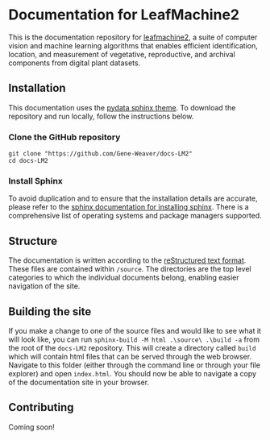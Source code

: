 # Documentation for LeafMachine2

This is the documentation repository for [leafmachine2](https://github.com/Gene-Weaver/LeafMachine2), a suite of computer vision and machine learning algorithms that enables efficient identification, location, and measurement of vegetative, reproductive, and archival components from digital plant datasets.

## Installation

This documentation uses the [pydata sphinx theme](https://pydata-sphinx-theme.readthedocs.io/en/stable/). To download the repository and run locally, follow the instructions below.

### Clone the GitHub repository

```shell
git clone "https://github.com/Gene-Weaver/docs-LM2"
cd docs-LM2
```
### Install Sphinx

To avoid duplication and to ensure that the installation details are accurate, please refer to the [sphinx documentation for installing sphinx](https://www.sphinx-doc.org/en/master/usage/installation.html). There is a comprehensive list of operating systems and package managers supported.

## Structure

The documentation is written according to the [reStructured text format](https://www.sphinx-doc.org/en/master/usage/restructuredtext/basics.html). These files are contained within `/source`. The directories are the top level categories to which the individual documents belong, enabling easier navigation of the site.

## Building the site

If you make a change to one of the source files and would like to see what it will look like, you can run `sphinx-build -M html .\source\ .\build -a` from the root of the `docs-LM2` repository. This will create a directory called `build` which will contain html files that can be served through the web browser. Navigate to this folder (either through the command line or through your file explorer) and open `index.html`. You should now be able to navigate a copy of the documentation site in your browser.

## Contributing

Coming soon!